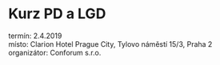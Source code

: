 # Kurz PD a LGD
termín: 2.4.2019    
místo:  Clarion Hotel Prague City, Tylovo náměstí 15/3, Praha 2    
organizátor: Conforum s.r.o.    
